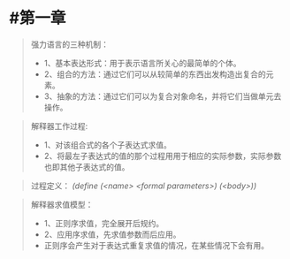 #第一章
========================

>强力语言的三种机制：
>+ 1、基本表达形式：用于表示语言所关心的最简单的个体。
>+ 2、组合的方法：通过它们可以从较简单的东西出发构造出复合的元素。
>+ 3、抽象的方法：通过它们可以为复合对象命名，并将它们当做单元去操作。

>解释器工作过程:
>+ 1、对该组合式的各个子表达式求值。
>+ 2、将最左子表达式的值的那个过程用用于相应的实际参数，实际参数也即其他子表达式的值。

>过程定义：
>_(define (&lt;name&gt; &lt;formal parameters&gt;) (&lt;body&gt;))_

>解释器求值模型：
>+ 1、正则序求值，完全展开后规约。
>+ 2、应用序求值，先求值参数而后应用。
>+ 正则序会产生对于表达式重复求值的情况，在某些情况下会有用。
